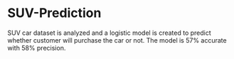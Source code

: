 # SUV-Prediction
SUV car dataset is analyzed and a logistic model is created to predict whether customer will purchase the car or not. The model is 57% accurate with 58% precision. 
